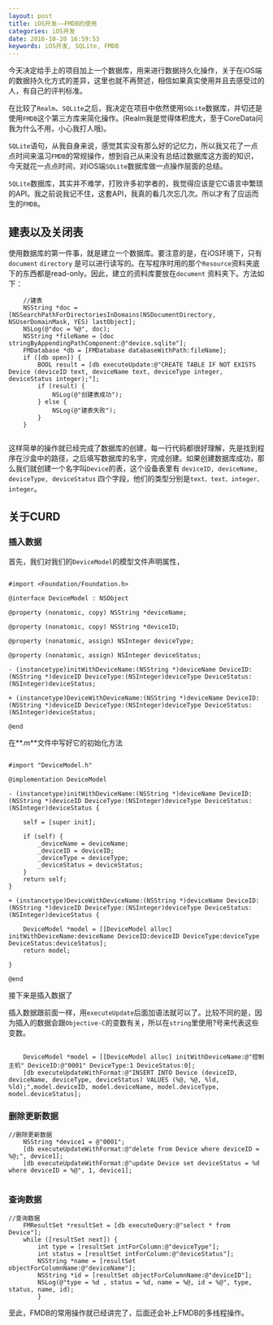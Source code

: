 ```yaml
---
layout: post
title: iOS开发——FMDB的使用
categories: iOS开发
date: 2016-10-20 16:59:53
keywords: iOS开发, SQLite, FMDB
---
```


今天决定给手上的项目加上一个数据库，用来进行数据持久化操作，关于在iOS端的数据持久化方式的差异，这里也就不再赘述，相信如果真实使用并且去感受过的人，有自己的评判标准。

在比较了`Realm`、`SQLite`之后，我决定在项目中依然使用`SQLite`数据库，并切还是使用`FMDB`这个第三方库来简化操作。(Realm我是觉得体积庞大，至于CoreData问我为什么不用，小心我打人哦)。

`SQLite`语句，从我自身来说，感觉其实没有那么好的记忆力，所以我又花了一点点时间来温习`FMDB`的常规操作，想到自己从来没有总结过数据库这方面的知识，今天就花一点点时间，对iOS端`SQLite`数据库做一点操作层面的总结。

<!--more-->

`SQLite`数据库，其实并不难学，打败许多初学者的，我觉得应该是它C语言中繁琐的API。我之前说我记不住，这套API，我真的看几次忘几次。所以才有了应运而生的`FMDB`。

## 建表以及关闭表

使用数据库的第一件事，就是建立一个数据库。要注意的是，在iOS环境下，只有`document` `directory` 是可以进行读写的。在写程序时用的那个`Resource`资料夹底下的东西都是read-only。因此，建立的资料库要放在`document` 资料夹下。方法如下：

```objc
    //建表
    NSString *doc = [NSSearchPathForDirectoriesInDomains(NSDocumentDirectory, NSUserDomainMask, YES) lastObject];
    NSLog(@"doc = %@", doc);
    NSString *fileName = [doc stringByAppendingPathComponent:@"device.sqlite"];
    FMDatabase *db = [FMDatabase databaseWithPath:fileName];
    if ([db open]) {
        BOOL result = [db executeUpdate:@"CREATE TABLE IF NOT EXISTS Device (deviceID text, deviceName text, deviceType integer, deviceStatus integer);"];
        if (result) {
            NSLog(@"创建表成功");
        } else {
            NSLog(@"建表失败");
        }
    }
    
```

这样简单的操作就已经完成了数据库的创建，每一行代码都很好理解，先是找到程序在沙盒中的路径，之后填写数据库的名字，完成创建。如果创建数据库成功，那么我们就创建一个名字叫`Device`的表，这个设备表里有 `deviceID, deviceName, deviceType, deviceStatus` 四个字段，他们的类型分别是`text、text、integer、integer`。

## 关于CURD

### 插入数据

首先，我们对我们的`DeviceModel`的模型文件声明属性，

```objc

#import <Foundation/Foundation.h>

@interface DeviceModel : NSObject

@property (nonatomic, copy) NSString *deviceName;

@property (nonatomic, copy) NSString *deviceID;

@property (nonatomic, assign) NSInteger deviceType;

@property (nonatomic, assign) NSInteger deviceStatus;

- (instancetype)initWithDeviceName:(NSString *)deviceName DeviceID:(NSString *)deviceID DeviceType:(NSInteger)deviceType DeviceStatus:(NSInteger)deviceStatus;

+ (instancetype)DeviceWithDeviceName:(NSString *)deviceName DeviceID:(NSString *)deviceID DeviceType:(NSInteger)deviceType DeviceStatus:(NSInteger)deviceStatus;

@end

```

在**.m**文件中写好它的初始化方法

```objc

#import "DeviceModel.h"

@implementation DeviceModel

- (instancetype)initWithDeviceName:(NSString *)deviceName DeviceID:(NSString *)deviceID DeviceType:(NSInteger)deviceType DeviceStatus:(NSInteger)deviceStatus {
    
    self = [super init];
    
    if (self) {
        _deviceName = deviceName;
        _deviceID = deviceID;
        _deviceType = deviceType;
        _deviceStatus = deviceStatus;
    }
    return self;
}

+ (instancetype)DeviceWithDeviceName:(NSString *)deviceName DeviceID:(NSString *)deviceID DeviceType:(NSInteger)deviceType DeviceStatus:(NSInteger)deviceStatus {
    
    DeviceModel *model = [[DeviceModel alloc] initWithDeviceName:deviceName DeviceID:deviceID DeviceType:deviceType DeviceStatus:deviceStatus];
    return model;
    
}

@end

```

接下来是插入数据了

插入数据跟前面一样，用`executeUpdate`后面加语法就可以了。比较不同的是，因为插入的数据会跟`Objective-C`的变数有关，所以在`string`里使用?号来代表这些变数。

```objc

    DeviceModel *model = [[DeviceModel alloc] initWithDeviceName:@"控制主机" DeviceID:@"0001" DeviceType:1 DeviceStatus:0];
    [db executeUpdateWithFormat:@"INSERT INTO Device (deviceID, deviceName, deviceType, deviceStatus) VALUES (%@, %@, %ld, %ld);",model.deviceID, model.deviceName, model.deviceType, model.deviceStatus];

```

### 删除更新数据

```objc
//删除更新数据
    NSString *device1 = @"0001";
    [db executeUpdateWithFormat:@"delete from Device where deviceID = %@;", device1];
    [db executeUpdateWithFormat:@"update Device set deviceStatus = %d where deviceID = %@", 1, device1];
    
```

### 查询数据

``` objc
//查询数据
    FMResultSet *resultSet = [db executeQuery:@"select * from Device"];
    while ([resultSet next]) {
        int type = [resultSet intForColumn:@"deviceType"];
        int status = [resultSet intForColumn:@"deviceStatus"];
        NSString *name = [resultSet objectForColumnName:@"deviceName"];
        NSString *id = [resultSet objectForColumnName:@"deviceID"];
        NSLog(@"type = %d , status = %d, name = %@, id = %@", type, status, name, id);
        } 
```

至此，FMDB的常用操作就已经讲完了，后面还会补上FMDB的多线程操作。